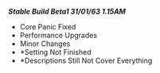 **_Stable Build Beta1 31/01/63 1.15AM_**

- Core Panic Fixed
- Performance Upgrades
- Minor Changes
- \*Setting Not Finished
- \*Descriptions Still Not Cover Everything
